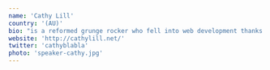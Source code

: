 ```yaml
---
name: 'Cathy Lill'
country: '(AU)'
bio: "is a reformed grunge rocker who fell into web development thanks to a disappointingly inaccurate job ad for a \"rockstar ninja\". Senior Software Engineer at Data61, building web apps to bring science to the people."
website: 'http://cathylill.net/'
twitter: 'cathyblabla'
photo: 'speaker-cathy.jpg'
---
```


